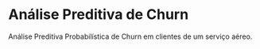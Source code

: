 # Análise Preditiva de Churn
Análise Preditiva Probabilística de Churn em clientes de um serviço aéreo.

